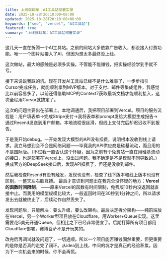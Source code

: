 ```yaml
---
title: 上线就翻车：AI工具站部署实录
date: 2025-10-28T20:10:00+08:00
updated: 2025-10-28T20:10:00+08:00
keywords: ["seo", "vercel", "AI工具站"]
featured: true
summary: "上线就翻车：AI工具站部署实录"
---
```


这几天一直在折腾一个AI工具站。之前的网站大多依靠广告收入，都没接入付费功能。唯一一个图片站接入了AI，但因为想太多最终没上线。

这次做站，最大的感触是必须多实操。不管能不能赚钱，把实操经验学到手就不亏。

接下来说说我踩的坑。现在开发AI工具站已经不是什么难事了，一步步指引Cursor完成任务，就能顺利拿到MVP版本。对于支付、邮件等集成组件，我感觉比以前容易多了。以前还得借助MCP的Context7获取最新文档才能顺利接入，这次全程用Cursor就搞定了。

这次的问题主要出在部署上。本地调通后，我把项目部署到Vercel。项目的服务流程是：用户填表单→完成Stripe支付→我将表单和prompt发给大模型生成报告→通过Resend发送到用户邮箱。本地流程很丝滑，但线上支付完后却迟迟收不到报告。

于是我开始debug。一开始发现大模型的API没有扣费，说明根本没收到线上请求。我立马想到会不会是网络问题——毕竟我的API供应商是硅基流动，而且用的不是国际版。（不过我一直否认这个怀疑，因为之前有个免费站一直在用硅基流动的接口，也是部署在Vercel上，没出过问题。我不确定是不是模型不同导致的。）换成官方的DeepSeek接口后，发现API扣费了，但还是没收到邮件。

然后我检查Resend有没有触发，发现也没有，检查了线下版本和线上版本也没有区别，一整天左右脑互搏。
最后才意识到问题出在我完全没怀疑的地方：**Vercel 的函数时间限制**。
——原来Vercel的函数有时间限制，免费版10秒内没返回就直接中止。而我用的模型规模比较大，一般返回时间在30秒到1分钟之间，所以请求发出去就被终止了，后续动作自然丢失了。

发现问题后，只能解决：要么升级，要么改架构。最后决定拆分架构——纯前端放在Vercel，另一个Worker型项目放在Cloudflare，用Worker+Queue实现。这里需要花5美元开通Queue，但相比之下已经非常便宜了。后期打算所有项目都用Cloudflare部署，赛博菩萨不是开玩笑的。

改完后再调试就没问题了，一切通顺。所以一个项目能否赚钱固然重要，但更重要的是你是否真的走完了闭环。从idea到上线，中间的坑才是真正的经验积累。因为下一次机会来的时候，你不会再慌。
